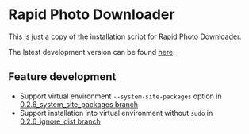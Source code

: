 # Rapid Photo Downloader

This is just a copy of the installation script for [Rapid Photo Downloader](http://www.damonlynch.net/rapid/index.html).

The latest development version can be found
[here](https://bazaar.launchpad.net/~dlynch3/rapid/zeromq_pyqt/files).

## Feature development

* Support virtual environment `--system-site-packages` option in [0.2.6_system_site_packages branch](https://github.com/palto42/rapid-photo-downloader/tree/0.2.6_system-site-packages)
* Support installation into virtual environment without `sudo` in [0.2.6_ignore_dist branch](https://github.com/palto42/rapid-photo-downloader/tree/0.2.6_ignore_dist)
